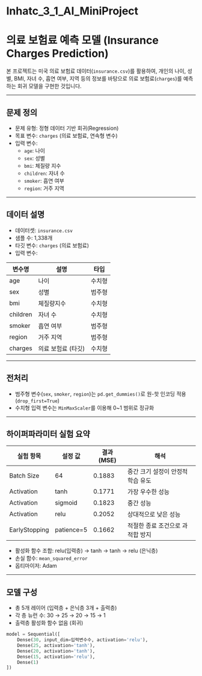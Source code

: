 # Inhatc_3_1_AI_MiniProject
# 의료 보험료 예측 모델 (Insurance Charges Prediction)

본 프로젝트는 미국 의료 보험료 데이터(`insurance.csv`)를 활용하여, 개인의 나이, 성별, BMI, 자녀 수, 흡연 여부, 지역 등의 정보를 바탕으로 의료 보험료(`charges`)를 예측하는 회귀 모델을 구현한 것입니다.

---

## 문제 정의

- 문제 유형: 정형 데이터 기반 회귀(Regression)
- 목표 변수: `charges` (의료 보험료, 연속형 변수)
- 입력 변수:
  - `age`: 나이
  - `sex`: 성별
  - `bmi`: 체질량 지수
  - `children`: 자녀 수
  - `smoker`: 흡연 여부
  - `region`: 거주 지역

---

## 데이터 설명

- 데이터셋: `insurance.csv`
- 샘플 수: 1,338개
- 타깃 변수: `charges` (의료 보험료)
- 입력 변수:

| 변수명   | 설명               | 타입     |
|----------|--------------------|----------|
| age      | 나이               | 수치형   |
| sex      | 성별               | 범주형   |
| bmi      | 체질량지수         | 수치형   |
| children | 자녀 수            | 수치형   |
| smoker   | 흡연 여부          | 범주형   |
| region   | 거주 지역          | 범주형   |
| charges  | 의료 보험료 (타깃) | 수치형   |

---

## 전처리

- 범주형 변수(`sex`, `smoker`, `region`)는 `pd.get_dummies()`로 원-핫 인코딩 적용 (`drop_first=True`)
- 수치형 입력 변수는 `MinMaxScaler`를 이용해 0~1 범위로 정규화

---

## 하이퍼파라미터 실험 요약

| 실험 항목     | 설정 값       | 결과 (MSE)      | 해석                          |
|---------------|----------------|------------------|-------------------------------|
| Batch Size    | 64             | 0.1883           | 중간 크기 설정이 안정적 학습 유도 |
| Activation    | tanh           | 0.1771           | 가장 우수한 성능 |
| Activation    | sigmoid        | 0.1823           | 중간 성능 |
| Activation    | relu           | 0.2052           | 상대적으로 낮은 성능 |
| EarlyStopping | patience=5     | 0.1662           | 적절한 종료 조건으로 과적합 방지 |

- 활성화 함수 조합: relu(입력층) → tanh → tanh → relu (은닉층)
- 손실 함수: `mean_squared_error`
- 옵티마이저: Adam

---

## 모델 구성

- 총 5개 레이어 (입력층 + 은닉층 3개 + 출력층)
- 각 층 뉴런 수: 30 → 25 → 20 → 15 → 1
- 출력층 활성화 함수 없음 (회귀)

```python
model = Sequential([
    Dense(30, input_dim=입력변수수, activation='relu'),
    Dense(25, activation='tanh'),
    Dense(20, activation='tanh'),
    Dense(15, activation='relu'),
    Dense(1)
])
